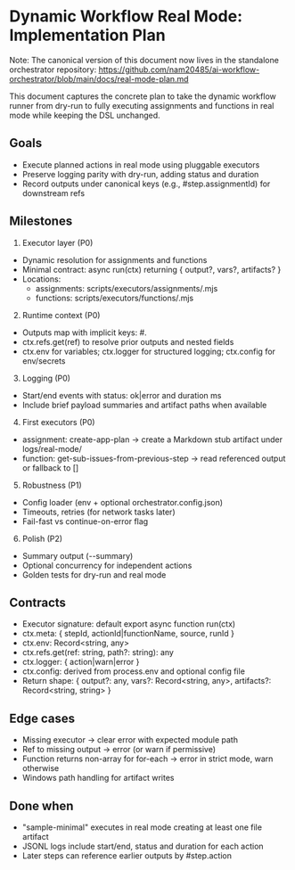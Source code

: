 # Dynamic Workflow Real Mode: Implementation Plan

Note: The canonical version of this document now lives in the standalone orchestrator repository:
https://github.com/nam20485/ai-workflow-orchestrator/blob/main/docs/real-mode-plan.md


This document captures the concrete plan to take the dynamic workflow runner from dry-run to fully executing assignments and functions in real mode while keeping the DSL unchanged.

## Goals

- Execute planned actions in real mode using pluggable executors
- Preserve logging parity with dry-run, adding status and duration
- Record outputs under canonical keys (e.g., #step.assignmentId) for downstream refs

## Milestones

1) Executor layer (P0)
- Dynamic resolution for assignments and functions
- Minimal contract: async run(ctx) returning { output?, vars?, artifacts? }
- Locations:
  - assignments: scripts/executors/assignments/<assignmentId>.mjs
  - functions:  scripts/executors/functions/<functionName>.mjs

2) Runtime context (P0)
- Outputs map with implicit keys: #<stepId>.<assignmentId>
- ctx.refs.get(ref) to resolve prior outputs and nested fields
- ctx.env for variables; ctx.logger for structured logging; ctx.config for env/secrets

3) Logging (P0)
- Start/end events with status: ok|error and duration ms
- Include brief payload summaries and artifact paths when available

4) First executors (P0)
- assignment: create-app-plan → create a Markdown stub artifact under logs/real-mode/
- function: get-sub-issues-from-previous-step → read referenced output or fallback to []

5) Robustness (P1)
- Config loader (env + optional orchestrator.config.json)
- Timeouts, retries (for network tasks later)
- Fail-fast vs continue-on-error flag

6) Polish (P2)
- Summary output (--summary)
- Optional concurrency for independent actions
- Golden tests for dry-run and real mode

## Contracts

- Executor signature: default export async function run(ctx)
- ctx.meta: { stepId, actionId|functionName, source, runId }
- ctx.env: Record<string, any>
- ctx.refs.get(ref: string, path?: string): any
- ctx.logger: { action|warn|error }
- ctx.config: derived from process.env and optional config file
- Return shape: { output?: any, vars?: Record<string, any>, artifacts?: Record<string, string> }

## Edge cases

- Missing executor → clear error with expected module path
- Ref to missing output → error (or warn if permissive)
- Function returns non-array for for-each → error in strict mode, warn otherwise
- Windows path handling for artifact writes

## Done when

- "sample-minimal" executes in real mode creating at least one file artifact
- JSONL logs include start/end, status and duration for each action
- Later steps can reference earlier outputs by #step.action
